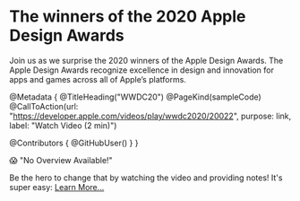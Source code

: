 # The winners of the 2020 Apple Design Awards

Join us as we surprise the 2020 winners of the Apple Design Awards. The Apple Design Awards recognize excellence in design and innovation for apps and games across all of Apple’s platforms.

@Metadata {
   @TitleHeading("WWDC20")
   @PageKind(sampleCode)
   @CallToAction(url: "https://developer.apple.com/videos/play/wwdc2020/20022", purpose: link, label: "Watch Video (2 min)")

   @Contributors {
      @GitHubUser(<replace this with your GitHub handle>)
   }
}

😱 "No Overview Available!"

Be the hero to change that by watching the video and providing notes! It's super easy:
 [Learn More…](https://wwdcnotes.com/documentation/wwdcnotes/contributing)

